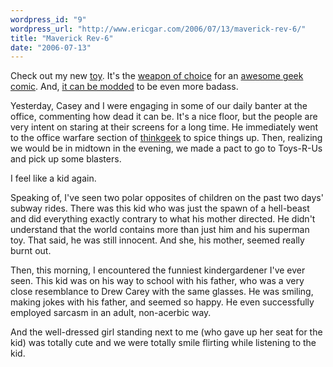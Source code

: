 ```yaml
---
wordpress_id: "9"
wordpress_url: "http://www.ericgar.com/2006/07/13/maverick-rev-6/"
title: "Maverick Rev-6"
date: "2006-07-13"
---
```

Check out my new <a href="http://www.hasbro.com/pl/page.viewproduct/product_id.15953/dn/nerf/default.cfm">toy</a>. It's the <a href="http://www.penny-arcade.com/comic/2006/01/04">weapon of choice</a> for an <a href="http://www.penny-arcade.com">awesome geek comic</a>. And, <a href="http://analogmedium.blogspot.com/2006/01/nerf-n-strike-maverick-modification.html">it can be modded</a> to be even more badass.

Yesterday, Casey and I were engaging in some of our daily banter at the office, commenting how dead it can be. It's a nice floor, but the people are very intent on staring at their screens for a long time. He immediately went to the office warfare section of <a href="http://www.thinkgeek.com">thinkgeek</a> to spice things up. Then, realizing we would be in midtown in the evening, we made a pact to go to Toys-R-Us and pick up some blasters.

I feel like a kid again.

Speaking of, I've seen two polar opposites of children on the past two days' subway rides. There was this kid who was just the spawn of a hell-beast and did everything exactly contrary to what his mother directed. He didn't understand that the world contains more than just him and his superman toy. That said, he was still innocent. And she, his mother, seemed really burnt out.

Then, this morning, I encountered the funniest kindergardener I've ever seen. This kid was on his way to school with his father, who was a very close resemblance to Drew Carey with the same glasses. He was smiling, making jokes with his father, and seemed so happy. He even successfully employed sarcasm in an adult, non-acerbic way.

And the well-dressed girl standing next to me (who gave up her seat for the kid) was totally cute and we were totally smile flirting while listening to the kid.

